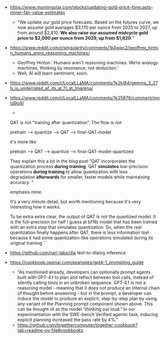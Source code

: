 - https://www.morningstar.com/stocks/updating-gold-price-forecasts-miner-fair-value-estimates
	- "We update our gold price forecasts. Based on the futures curve, we now assume gold averages $3,170 per ounce from 2025 to 2027, up from around $2,810. **We also raise our assumed midcycle gold price to $2,000 per ounce from 2029, up from $1,820.**"
- https://www.reddit.com/r/singularity/comments/1k4wpc2/geoffrey_hinton_humans_arent_reasoning_machines/
	- Geoffrey Hinton: ‘Humans aren’t reasoning machines. We’re analogy machines, thinking by resonance, not deduction.’
	- Well, AI will learn sentiment, soon.
- https://www.reddit.com/r/LocalLLaMA/comments/1k2kl84/gemma_3_27b_is_underrated_af_its_at_11_at_lmarena/
- https://www.reddit.com/r/LocalLLaMA/comments/1k25876/comment/mntd9p9/
	- ```
	QAT is not "training after quantization".
	The flow is not
	
	pretrain --> quantize --> QAT --> final-QAT-model
	
	it's more like
	
	pretrain --> QAT --> quantize --> final-QAT-model-quantized
	
	They explain this a bit in the blog post
	"QAT incorporates the quantization process **during training**. QAT **simulates** low-precision operations **during training** to allow quantization with less degradation **afterwards** for smaller, faster models while maintaining accuracy. "
	
	emphasis mine.
	
	It's a very minute detail, but worth mentioning because it's very interesting how it works.
	
	To be extra extra clear, the output of QAT is not the quantized model. It is the full-precision (or half I guess at bf16) model that has been trained with an extra step that simulates quantization. So, when the real quantization finally happens after QAT, there is less information lost because it had some quantization-like operations simulated during its original training.```
- https://github.com/nari-labs/dia text-to-dialog inference
- https://cookbook.openai.com/examples/gpt4-1_prompting_guide
	- "As mentioned already, developers can optionally prompt agents built with GPT-4.1 to plan and reflect between tool calls, instead of silently calling tools in an unbroken sequence. GPT-4.1 is not a reasoning model - meaning that it does not produce an internal chain of thought before answering - but in the prompt, a developer can induce the model to produce an explicit, step-by-step plan by using any variant of the Planning prompt component shown above. This can be thought of as the model “thinking out loud.” In our experimentation with the SWE-bench Verified agentic task, inducing explicit planning increased the pass rate by 4%."
	- https://github.com/togethercomputer/together-cookbook?tab=readme-ov-file#cookbooks